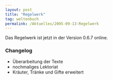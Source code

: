 ```yaml
---
layout: post
title: "Regelwerk"
tag: weltenbuch
permalink: /Aktuelles/2005-09-13-Regelwerk
---
```



<p>Das Regelwerk ist jetzt in der Version 0.6.7 online.</p>
<h3>Changelog</h3>
<ul>
    <li>&Uuml;berarbeitung der Texte</li>
    <li>nochmaliges Lektoriat</li>
    <li>Kr&auml;uter, Tr&auml;nke und Gifte erweitert</li>
</ul>

